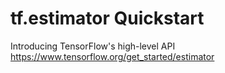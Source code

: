 # tf.estimator Quickstart

Introducing TensorFlow's high-level API
https://www.tensorflow.org/get_started/estimator
